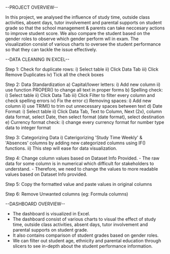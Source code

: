 --PROJECT OVERVIEW--

In this project, we analysed the influence of study time, outside class activities, absent days, tutor involvement and parental supports on student grade so that the school management & parents can take neccesary actions to improve student score. We also compare the student based on the gender roles to observe which gender perform wll in exam. The visualization consist of various charts to oversee the student performance so that they can tackle the issue effectively.


--DATA CLEANING IN EXCEL--


Step 1: Check for duplicate rows:
i) Select table
ii) Click Data Tab
 iii) Click Remove Duplicates
iv) Tick all the check boxes

Step 2: Data Standardization
a) Capital/lower letters:
i) Add new column
ii) use function PROPER() to change all text in proper forms
b) Spelling check:
i) Select table
ii) Click Data Tab
iii) Click Filter to filter every column and check spelling errors
iv) Fix the error
c) Removing spaces:
i) Add new column
ii) use TRIM() to trim out unnecessary spaces between text
d) Date Format:
i) Select table
ii) Click Data Tab, Text to Column, Next (2x), column data format, select Date, then select format (date format), select destination
e) Currency format check:
i) change every currency format for number type data to integer format

Step 3: Categorizing Data
    i) Caterigorizing 'Study Time Weekly' & 'Absences' columns by adding new categorized columns using IF() functions.
    ii) This step will ease for data visualization.

Step 4: Change column values based on Dataset Info Provided. 
    - The raw data for some column is in numerical which difficult for stakeholders to understand.
    - Therefore, we need to change the values to more readable values based on Dataset Info provided.

Step 5: Copy the formatted value and paste values in original columns

Step 6: Remove Unwanted columns (eg: Formula columns)




--DASHBOARD OVERVIEW--

- The dashboard is visualized in Excel.
- The dashboard consist of various charts to visual the effect of study time, outside class activities, absent days, tutor involvement and parental supports on student grade.
- It also contains comparison of student grades based on gender roles.
- We can filter out student age, ethnicity and parental education through slicers to see in-depth about the student performance information.






  
